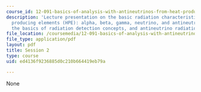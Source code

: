 ```yaml
---
course_id: 12-091-basics-of-analysis-with-antineutrinos-from-heat-producing-elements-k-u-th-in-the-earth-january-iap-2010
description: 'Lecture presentation on the basic radiation characteristics of heat
  producing elements (HPE): alpha, beta, gamma, neutrino, and antineutrino radiations,
  the basics of radiation detection concepts, and antineutrino radiation detection.'
file_location: /coursemedia/12-091-basics-of-analysis-with-antineutrinos-from-heat-producing-elements-k-u-th-in-the-earth-january-iap-2010/ed4136f9236885d0c210b664419eb79a_MIT12_091IAP10_lec2.pdf
file_type: application/pdf
layout: pdf
title: Session 2
type: course
uid: ed4136f9236885d0c210b664419eb79a

---
```

None
